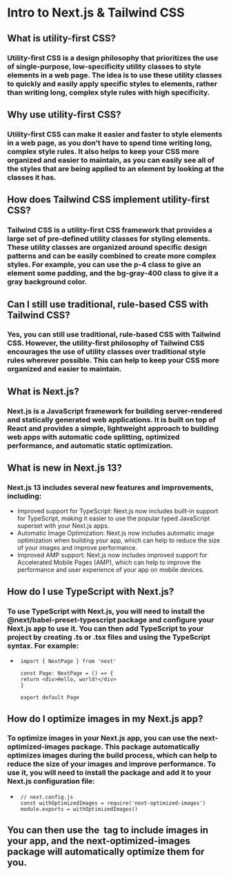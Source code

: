 # Intro to Next.js & Tailwind CSS

## What is utility-first CSS?
### Utility-first CSS is a design philosophy that prioritizes the use of single-purpose, low-specificity utility classes to style elements in a web page. The idea is to use these utility classes to quickly and easily apply specific styles to elements, rather than writing long, complex style rules with high specificity.

## Why use utility-first CSS?
### Utility-first CSS can make it easier and faster to style elements in a web page, as you don't have to spend time writing long, complex style rules. It also helps to keep your CSS more organized and easier to maintain, as you can easily see all of the styles that are being applied to an element by looking at the classes it has.

## How does Tailwind CSS implement utility-first CSS?
### Tailwind CSS is a utility-first CSS framework that provides a large set of pre-defined utility classes for styling elements. These utility classes are organized around specific design patterns and can be easily combined to create more complex styles. For example, you can use the p-4 class to give an element some padding, and the bg-gray-400 class to give it a gray background color.

## Can I still use traditional, rule-based CSS with Tailwind CSS?
### Yes, you can still use traditional, rule-based CSS with Tailwind CSS. However, the utility-first philosophy of Tailwind CSS encourages the use of utility classes over traditional style rules wherever possible. This can help to keep your CSS more organized and easier to maintain.

## What is Next.js?
### Next.js is a JavaScript framework for building server-rendered and statically generated web applications. It is built on top of React and provides a simple, lightweight approach to building web apps with automatic code splitting, optimized performance, and automatic static optimization.

## What is new in Next.js 13?
### Next.js 13 includes several new features and improvements, including:

* Improved support for TypeScript: Next.js now includes built-in support for TypeScript, making it easier to use the popular typed JavaScript superset with your Next.js apps.
* Automatic Image Optimization: Next.js now includes automatic image optimization when building your app, which can help to reduce the size of your images and improve performance.
* Improved AMP support: Next.js now includes improved support for Accelerated Mobile Pages (AMP), which can help to improve the performance and user experience of your app on mobile devices.

## How do I use TypeScript with Next.js?
### To use TypeScript with Next.js, you will need to install the @next/babel-preset-typescript package and configure your Next.js app to use it. You can then add TypeScript to your project by creating .ts or .tsx files and using the TypeScript syntax. For example:

 -      import { NextPage } from 'next'

        const Page: NextPage = () => {
        return <div>Hello, world!</div>
        }

        export default Page

## How do I optimize images in my Next.js app?
### To optimize images in your Next.js app, you can use the next-optimized-images package. This package automatically optimizes images during the build process, which can help to reduce the size of your images and improve performance. To use it, you will need to install the package and add it to your Next.js configuration file:

 -      // next.config.js
        const withOptimizedImages = require('next-optimized-images')
        module.exports = withOptimizedImages()

## You can then use the <img> tag to include images in your app, and the next-optimized-images package will automatically optimize them for you.

